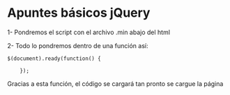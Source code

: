 <h1>Apuntes básicos jQuery</h1>

1- Pondremos el script con el archivo .min abajo del html

2- Todo lo pondremos dentro de una función así:

```
$(document).ready(function() {

    });
```

Gracias a esta función, el código se cargará tan pronto se cargue la página